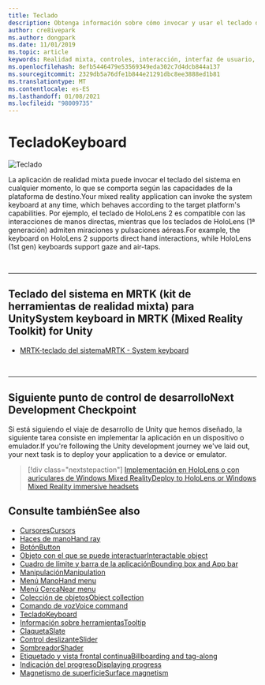```yaml
---
title: Teclado
description: Obtenga información sobre cómo invocar y usar el teclado del sistema mediante el kit de herramientas de realidad mixta.
author: cre8ivepark
ms.author: dongpark
ms.date: 11/01/2019
ms.topic: article
keywords: Realidad mixta, controles, interacción, interfaz de usuario, UX, auriculares de realidad mixta, auriculares de realidad mixta de Windows, auriculares de realidad virtual, HoloLens, teclado, MRTK, kit de herramientas de realidad mixta
ms.openlocfilehash: 8efb5446479e53569349eda302c7d4dcb844a137
ms.sourcegitcommit: 2329db5a76dfe1b844e21291dbc8ee3888ed1b81
ms.translationtype: MT
ms.contentlocale: es-ES
ms.lasthandoff: 01/08/2021
ms.locfileid: "98009735"
---
```

# <a name="keyboard"></a><span data-ttu-id="8b54e-104">Teclado</span><span class="sxs-lookup"><span data-stu-id="8b54e-104">Keyboard</span></span>

![Teclado](images/UX_Hero_Keyboard.jpg)

<span data-ttu-id="8b54e-106">La aplicación de realidad mixta puede invocar el teclado del sistema en cualquier momento, lo que se comporta según las capacidades de la plataforma de destino.</span><span class="sxs-lookup"><span data-stu-id="8b54e-106">Your mixed reality application can invoke the system keyboard at any time, which behaves according to the target platform's capabilities.</span></span> <span data-ttu-id="8b54e-107">Por ejemplo, el teclado de HoloLens 2 es compatible con las interacciones de manos directas, mientras que los teclados de HoloLens (1ª generación) admiten miraciones y pulsaciones aéreas.</span><span class="sxs-lookup"><span data-stu-id="8b54e-107">For example, the keyboard on HoloLens 2 supports direct hand interactions, while HoloLens (1st gen) keyboards support gaze and air-taps.</span></span>

<br>

---

## <a name="system-keyboard-in-mrtk-mixed-reality-toolkit-for-unity"></a><span data-ttu-id="8b54e-108">Teclado del sistema en MRTK (kit de herramientas de realidad mixta) para Unity</span><span class="sxs-lookup"><span data-stu-id="8b54e-108">System keyboard in MRTK (Mixed Reality Toolkit) for Unity</span></span>

* [<span data-ttu-id="8b54e-109">MRTK-teclado del sistema</span><span class="sxs-lookup"><span data-stu-id="8b54e-109">MRTK - System keyboard</span></span>](https://microsoft.github.io/MixedRealityToolkit-Unity/Documentation/README_SystemKeyboard.html)

<br>

---

## <a name="next-development-checkpoint"></a><span data-ttu-id="8b54e-110">Siguiente punto de control de desarrollo</span><span class="sxs-lookup"><span data-stu-id="8b54e-110">Next Development Checkpoint</span></span>

<span data-ttu-id="8b54e-111">Si está siguiendo el viaje de desarrollo de Unity que hemos diseñado, la siguiente tarea consiste en implementar la aplicación en un dispositivo o emulador.</span><span class="sxs-lookup"><span data-stu-id="8b54e-111">If you're following the Unity development journey we've laid out, your next task is to deploy your application to a device or emulator.</span></span> 

> [!div class="nextstepaction"]
> [<span data-ttu-id="8b54e-112">Implementación en HoloLens o con auriculares de Windows Mixed Reality</span><span class="sxs-lookup"><span data-stu-id="8b54e-112">Deploy to HoloLens or Windows Mixed Reality immersive headsets</span></span>](../develop/platform-capabilities-and-apis/using-visual-studio.md)

## <a name="see-also"></a><span data-ttu-id="8b54e-113">Consulte también</span><span class="sxs-lookup"><span data-stu-id="8b54e-113">See also</span></span>

* [<span data-ttu-id="8b54e-114">Cursores</span><span class="sxs-lookup"><span data-stu-id="8b54e-114">Cursors</span></span>](cursors.md)
* [<span data-ttu-id="8b54e-115">Haces de mano</span><span class="sxs-lookup"><span data-stu-id="8b54e-115">Hand ray</span></span>](point-and-commit.md)
* [<span data-ttu-id="8b54e-116">Botón</span><span class="sxs-lookup"><span data-stu-id="8b54e-116">Button</span></span>](button.md)
* [<span data-ttu-id="8b54e-117">Objeto con el que se puede interactuar</span><span class="sxs-lookup"><span data-stu-id="8b54e-117">Interactable object</span></span>](interactable-object.md)
* [<span data-ttu-id="8b54e-118">Cuadro de límite y barra de la aplicación</span><span class="sxs-lookup"><span data-stu-id="8b54e-118">Bounding box and App bar</span></span>](app-bar-and-bounding-box.md)
* [<span data-ttu-id="8b54e-119">Manipulación</span><span class="sxs-lookup"><span data-stu-id="8b54e-119">Manipulation</span></span>](direct-manipulation.md)
* [<span data-ttu-id="8b54e-120">Menú Mano</span><span class="sxs-lookup"><span data-stu-id="8b54e-120">Hand menu</span></span>](hand-menu.md)
* [<span data-ttu-id="8b54e-121">Menú Cerca</span><span class="sxs-lookup"><span data-stu-id="8b54e-121">Near menu</span></span>](near-menu.md)
* [<span data-ttu-id="8b54e-122">Colección de objetos</span><span class="sxs-lookup"><span data-stu-id="8b54e-122">Object collection</span></span>](object-collection.md)
* [<span data-ttu-id="8b54e-123">Comando de voz</span><span class="sxs-lookup"><span data-stu-id="8b54e-123">Voice command</span></span>](voice-input.md)
* [<span data-ttu-id="8b54e-124">Teclado</span><span class="sxs-lookup"><span data-stu-id="8b54e-124">Keyboard</span></span>](keyboard.md)
* [<span data-ttu-id="8b54e-125">Información sobre herramientas</span><span class="sxs-lookup"><span data-stu-id="8b54e-125">Tooltip</span></span>](tooltip.md)
* [<span data-ttu-id="8b54e-126">Claqueta</span><span class="sxs-lookup"><span data-stu-id="8b54e-126">Slate</span></span>](slate.md)
* [<span data-ttu-id="8b54e-127">Control deslizante</span><span class="sxs-lookup"><span data-stu-id="8b54e-127">Slider</span></span>](slider.md)
* [<span data-ttu-id="8b54e-128">Sombreador</span><span class="sxs-lookup"><span data-stu-id="8b54e-128">Shader</span></span>](shader.md)
* [<span data-ttu-id="8b54e-129">Etiquetado y vista frontal continua</span><span class="sxs-lookup"><span data-stu-id="8b54e-129">Billboarding and tag-along</span></span>](billboarding-and-tag-along.md)
* [<span data-ttu-id="8b54e-130">Indicación del progreso</span><span class="sxs-lookup"><span data-stu-id="8b54e-130">Displaying progress</span></span>](progress.md)
* [<span data-ttu-id="8b54e-131">Magnetismo de superficie</span><span class="sxs-lookup"><span data-stu-id="8b54e-131">Surface magnetism</span></span>](surface-magnetism.md)
